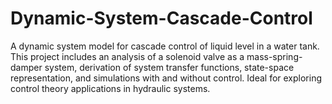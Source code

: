 # Dynamic-System-Cascade-Control
A dynamic system model for cascade control of liquid level in a water tank. This project includes an analysis of a solenoid valve as a mass-spring-damper system, derivation of system transfer functions, state-space representation, and simulations with and without control. Ideal for exploring control theory applications in hydraulic systems.
